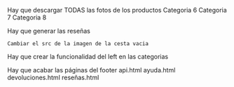 Hay que descargar TODAS las fotos de los productos
    Categoria 6
    Categoria 7
    Categoria 8

Hay que generar las reseñas

<!--! Hay que crear la funcionalidad de la cesta -->
    Cambiar el src de la imagen de la cesta vacia

Hay que crear la funcionalidad del left en las categorias

Hay que acabar las páginas del footer
    api.html
    ayuda.html
    devoluciones.html
    reseñas.html